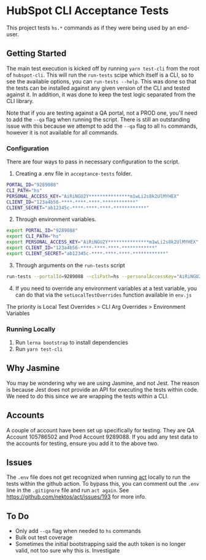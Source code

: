 # HubSpot CLI Acceptance Tests

This project tests `hs.*` commands as if they were being used by an end-user.

## Getting Started

The main test execution is kicked off by running `yarn test-cli` from the root of `hubspot-cli`. This will run the `run-tests` scipe which itself is a CLI, so to see the available options, you can `run-tests --help`. This was done so that the tests can be installed against any given version of the CLI and tested against it. In addition, it was done to keep the test logic separated from the CLI library.

Note that if you are testing against a QA portal, not a PROD one, you'll need to add the `--qa` flag when running the script. There is still an outstanding issue with this because we attempt to add the `--qa` flag to all `hs` commands, however it is not available for all commands.

### Configuration

There are four ways to pass in necessary configuration to the script.

1. Creating a .env file in `acceptance-tests` folder.

```bash
PORTAL_ID="9289088"
CLI_PATH="hs"
PERSONAL_ACCESS_KEY="AiRiNGU2Y***************m1wLi2s8k2UlMYHEX"
CLIENT_ID="123a4b56-****-****-****-************"
CLIENT_SECRET="ab12345c-****-****-****-************"
```

2. Through environment variables.

```bash
export PORTAL_ID="9289088"
export CLI_PATH="hs"
export PERSONAL_ACCESS_KEY="AiRiNGU2Y***************m1wLi2s8k2UlMYHEX"
export CLIENT_ID="123a4b56-****-****-****-************"
export CLIENT_SECRET="ab12345c-****-****-****-************"
```

3. Through arguments on the `run-tests` script

```bash
run-tests --portalId=9289088 --cliPath=hs --personalAccessKey="AiRiNGU2Y***************m1wLi2s8k2UlMYHEX" --clientId="123a4b56-****-****-****-************" --clientSecret="ab12345c-****-****-****-************"
```

4. If you need to override any environment variables at a test variable, you can do that via the `setLocalTestOverrides` function available in `env.js`

The priority is Local Test Overrides > CLI Arg Overrides > Environment Variables

### Running Locally

1. Run `lerna bootstrap` to install dependencies
1. Run `yarn test-cli`

## Why Jasmine

You may be wondering why we are using Jasmine, and not Jest. The reason is because Jest does not provide an API for executing the tests within code. We need to do this since we are wrapping the tests within a CLI.

## Accounts

A couple of account have been set up specifically for testing. They are QA Account 105786502 and Prod Account 9289088. If you add any test data to the accounts for testing, ensure you add it to the above two.

## Issues

The `.env` file does not get recognized when running [act](https://github.com/nektos/act) locally to run the tests within the github action. To bypass this, you can comment out the `.env` line in the `.gitignore` file and run `act again`. See https://github.com/nektos/act/issues/193 for more info.

## To Do

- Only add `--qa` flag when needed to `hs` commands
- Bulk out test coverage
- Sometimes the initial bootstrapping said the auth token is no longer valid, not too sure why this is. Investigate
